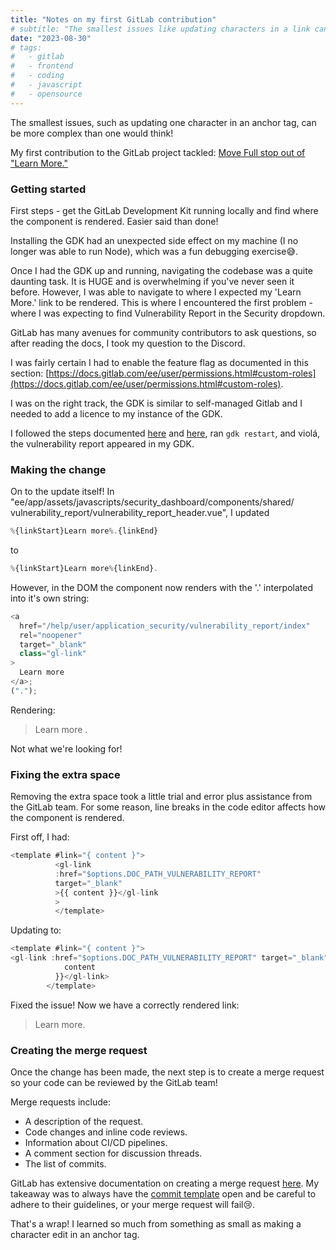 ```yaml
---
title: "Notes on my first GitLab contribution"
# subtitle: "The smallest issues like updating characters in a link can be complicated"
date: "2023-08-30"
# tags:
#   - gitlab
#   - frontend
#   - coding
#   - javascript
#   - opensource
---
```


The smallest issues, such as updating one character in an anchor tag, can be more complex than one would think!

My first contribution to the GitLab project tackled: [Move Full stop out of "Learn More."](https://gitlab.com/gitlab-org/gitlab/-/issues/414677)

### Getting started

First steps - get the GitLab Development Kit running locally and find where the component is rendered. Easier said than done!

Installing the GDK had an unexpected side effect on my machine (I no longer was able to run Node), which was a fun debugging exercise😅.

Once I had the GDK up and running, navigating the codebase was a quite daunting task. It is HUGE and is overwhelming if you've never seen it before. However, I was able to navigate to where I expected my 'Learn More.' link to be rendered. This is where I encountered the first problem - where I was expecting to find Vulnerability Report in the Security dropdown.

GitLab has many avenues for community contributors to ask questions, so after reading the docs, I took my question to the Discord.

I was fairly certain I had to enable the feature flag as documented in this section: [https://docs.gitlab.com/ee/user/permissions.html#custom-roles](https://docs.gitlab.com/ee/user/permissions.html#custom-roles).

I was on the right track, the GDK is similar to self-managed Gitlab and I needed to add a licence to my instance of the GDK.

I followed the steps documented [here](https://gitlab.com/gitlab-org/gitlab-development-kit/blob/main/doc/index.md#configure-developer-license-in-gdk) and [here](https://docs.gitlab.com/ee/administration/license_file.html), ran `gdk restart`, and violá, the vulnerability report appeared in my GDK.

### Making the change

On to the update itself! In "ee/app/assets/javascripts/security_dashboard/components/shared/ vulnerability_report/vulnerability_report_header.vue", I updated

```js
%{linkStart}Learn more%.{linkEnd}
```

to

```js
%{linkStart}Learn more%{linkEnd}.
```

However, in the DOM the component now renders with the '.' interpolated into it's own string:

```js
<a
  href="/help/user/application_security/vulnerability_report/index"
  rel="noopener"
  target="_blank"
  class="gl-link"
>
  Learn more
</a>;
(".");
```

Rendering:

> Learn more .

Not what we're looking for!

### Fixing the extra space

Removing the extra space took a little trial and error plus assistance from the GitLab team. For some reason, line breaks in the code editor affects how the component is rendered.

First off, I had:

```js
<template #link="{ content }">
          <gl-link
          :href="$options.DOC_PATH_VULNERABILITY_REPORT"
          target="_blank"
          >{{ content }}</gl-link
          >
          </template>
```

Updating to:

```js
<template #link="{ content }">
<gl-link :href="$options.DOC_PATH_VULNERABILITY_REPORT" target="_blank">{{
            content
          }}</gl-link>
        </template>
```

Fixed the issue! Now we have a correctly rendered link:

> Learn more.

### Creating the merge request

Once the change has been made, the next step is to create a merge request so your code can be reviewed by the GitLab team!

Merge requests include:

- A description of the request.
- Code changes and inline code reviews.
- Information about CI/CD pipelines.
- A comment section for discussion threads.
- The list of commits.

GitLab has extensive documentation on creating a merge request [here](https://docs.gitlab.com/ee/user/project/merge_requests/creating_merge_requests.html). My takeaway was to always have the [commit template](https://docs.gitlab.com/ee/user/project/merge_requests/commit_templates.html) open and be careful to adhere to their guidelines, or your merge request will fail😢.

That's a wrap! I learned so much from something as small as making a character edit in an anchor tag.
